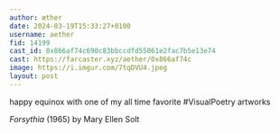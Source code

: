 ```yaml
---
author: æther
date: 2024-03-19T15:33:27+0100
username: aether
fid: 14199
cast_id: 0x866af74c690c83bbccdfd55061e2fac7b5e13e74
cast: https://farcaster.xyz/aether/0x866af74c
image: https://i.imgur.com/7tqDVU4.jpeg
layout: post
---
```


happy equinox
with one of my all time
favorite #VisualPoetry artworks

_Forsythia_ (1965) by Mary Ellen Solt

<img src='https://i.imgur.com/7tqDVU4.jpeg' alt='' referrerpolicy='no-referrer'/>
